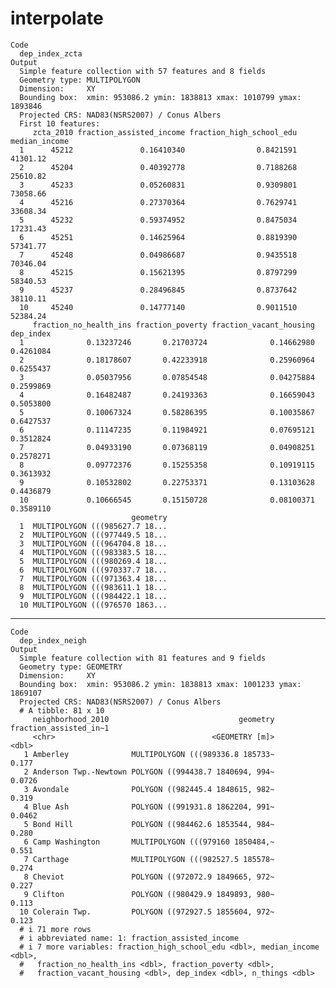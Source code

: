 # interpolate

    Code
      dep_index_zcta
    Output
      Simple feature collection with 57 features and 8 fields
      Geometry type: MULTIPOLYGON
      Dimension:     XY
      Bounding box:  xmin: 953086.2 ymin: 1838813 xmax: 1010799 ymax: 1893846
      Projected CRS: NAD83(NSRS2007) / Conus Albers
      First 10 features:
         zcta_2010 fraction_assisted_income fraction_high_school_edu median_income
      1      45212               0.16410340                0.8421591      41301.12
      2      45204               0.40392778                0.7188268      25610.82
      3      45233               0.05260831                0.9309801      73058.66
      4      45216               0.27370364                0.7629741      33608.34
      5      45232               0.59374952                0.8475034      17231.43
      6      45251               0.14625964                0.8819390      57341.77
      7      45248               0.04986687                0.9435518      70346.04
      8      45215               0.15621395                0.8797299      58340.53
      9      45237               0.28496845                0.8737642      38110.11
      10     45240               0.14777140                0.9011510      52384.24
         fraction_no_health_ins fraction_poverty fraction_vacant_housing dep_index
      1              0.13237246       0.21703724              0.14662980 0.4261084
      2              0.18178607       0.42233918              0.25960964 0.6255437
      3              0.05037956       0.07854548              0.04275884 0.2599869
      4              0.16482487       0.24193363              0.16659043 0.5053800
      5              0.10067324       0.58286395              0.10035867 0.6427537
      6              0.11147235       0.11984921              0.07695121 0.3512824
      7              0.04933190       0.07368119              0.04908251 0.2578271
      8              0.09772376       0.15255358              0.10919115 0.3613932
      9              0.10532802       0.22753371              0.13103628 0.4436879
      10             0.10666545       0.15150728              0.08100371 0.3589110
                               geometry
      1  MULTIPOLYGON (((985627.7 18...
      2  MULTIPOLYGON (((977449.5 18...
      3  MULTIPOLYGON (((964704.8 18...
      4  MULTIPOLYGON (((983383.5 18...
      5  MULTIPOLYGON (((980269.4 18...
      6  MULTIPOLYGON (((970337.7 18...
      7  MULTIPOLYGON (((971363.4 18...
      8  MULTIPOLYGON (((983611.1 18...
      9  MULTIPOLYGON (((984422.1 18...
      10 MULTIPOLYGON (((976570 1863...

---

    Code
      dep_index_neigh
    Output
      Simple feature collection with 81 features and 9 fields
      Geometry type: GEOMETRY
      Dimension:     XY
      Bounding box:  xmin: 953086.2 ymin: 1838813 xmax: 1001233 ymax: 1869107
      Projected CRS: NAD83(NSRS2007) / Conus Albers
      # A tibble: 81 x 10
         neighborhood_2010                             geometry fraction_assisted_in~1
         <chr>                                   <GEOMETRY [m]>                  <dbl>
       1 Amberley              MULTIPOLYGON (((989336.8 185733~                 0.177 
       2 Anderson Twp.-Newtown POLYGON ((994438.7 1840694, 994~                 0.0726
       3 Avondale              POLYGON ((982445.4 1848615, 982~                 0.319 
       4 Blue Ash              POLYGON ((991931.8 1862204, 991~                 0.0462
       5 Bond Hill             POLYGON ((984462.6 1853544, 984~                 0.280 
       6 Camp Washington       MULTIPOLYGON (((979160 1850484,~                 0.551 
       7 Carthage              MULTIPOLYGON (((982527.5 185578~                 0.274 
       8 Cheviot               POLYGON ((972072.9 1849665, 972~                 0.227 
       9 Clifton               POLYGON ((980429.9 1849893, 980~                 0.113 
      10 Colerain Twp.         POLYGON ((972927.5 1855604, 972~                 0.123 
      # i 71 more rows
      # i abbreviated name: 1: fraction_assisted_income
      # i 7 more variables: fraction_high_school_edu <dbl>, median_income <dbl>,
      #   fraction_no_health_ins <dbl>, fraction_poverty <dbl>,
      #   fraction_vacant_housing <dbl>, dep_index <dbl>, n_things <dbl>

